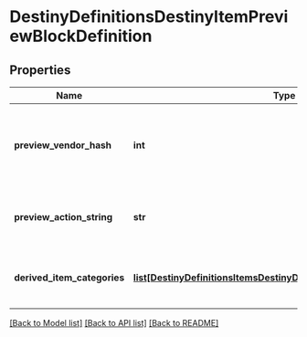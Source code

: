 # DestinyDefinitionsDestinyItemPreviewBlockDefinition

## Properties
Name | Type | Description | Notes
------------ | ------------- | ------------- | -------------
**preview_vendor_hash** | **int** | If the preview data is derived from a fake \&quot;Preview\&quot; Vendor, this will be the hash identifier for the DestinyVendorDefinition of that fake vendor. | [optional] 
**preview_action_string** | **str** | If the preview has an associated action (like \&quot;Open\&quot;), this will be the localized string for that action. | [optional] 
**derived_item_categories** | [**list[DestinyDefinitionsItemsDestinyDerivedItemCategoryDefinition]**](DestinyDefinitionsItemsDestinyDerivedItemCategoryDefinition.md) | This is a list of the items being previewed, categorized in the same way as they are in the preview UI. | [optional] 

[[Back to Model list]](../README.md#documentation-for-models) [[Back to API list]](../README.md#documentation-for-api-endpoints) [[Back to README]](../README.md)


